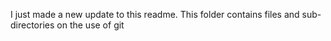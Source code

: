 I just made a new update to this readme. This folder contains files and sub-directories on the use of git
